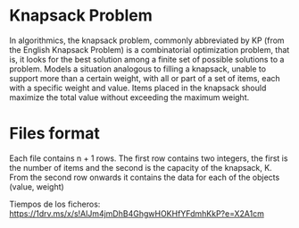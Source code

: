 # Knapsack Problem
In algorithmics, the knapsack problem, commonly abbreviated by KP (from the English Knapsack Problem) is a combinatorial optimization problem, that is, it looks for the best solution among a finite set of possible solutions to a problem. Models a situation analogous to filling a knapsack, unable to support more than a certain weight, with all or part of a set of items, each with a specific weight and value. Items placed in the knapsack should maximize the total value without exceeding the maximum weight.

# Files format
Each file contains n + 1 rows. The first row contains two integers, the first is the number of items and the second is the capacity of the knapsack, K. From the second row onwards it contains the data for each of the objects (value, weight)

Tiempos de los ficheros: https://1drv.ms/x/s!AlJm4jmDhB4GhgwHOKHfYFdmhKkP?e=X2A1cm
